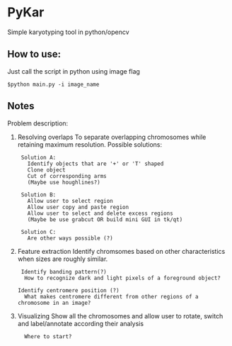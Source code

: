 # PyKar
Simple karyotyping tool in python/opencv

## How to use: ##
Just call the script in python using image flag

    $python main.py -i image_name

## Notes ##

Problem description:
  1. Resolving overlaps
      To separate overlapping chromosomes while retaining maximum resolution.
        Possible solutions:
        
          Solution A:
            Identify objects that are '+' or 'T' shaped
            Clone object
            Cut of corresponding arms
            (Maybe use houghlines?)
            
          Solution B:
            Allow user to select region
            Allow user copy and paste region
            Allow user to select and delete excess regions
            (Maybe be use grabcut OR build mini GUI in tk/qt)
            
          Solution C:
            Are other ways possible (?)
            
  2. Feature extraction
      Identify chromsomes based on other characteristics when sizes are roughly similar. 
        
          Identify banding pattern(?)
           How to recognize dark and light pixels of a foreground object?
          
         Identify centromere position (?)
           What makes centromere different from other regions of a chromosome in an image?
        
  3. Visualizing 
      Show all the chromosomes and allow user to rotate, switch and label/annotate according their analysis
      
           Where to start?
